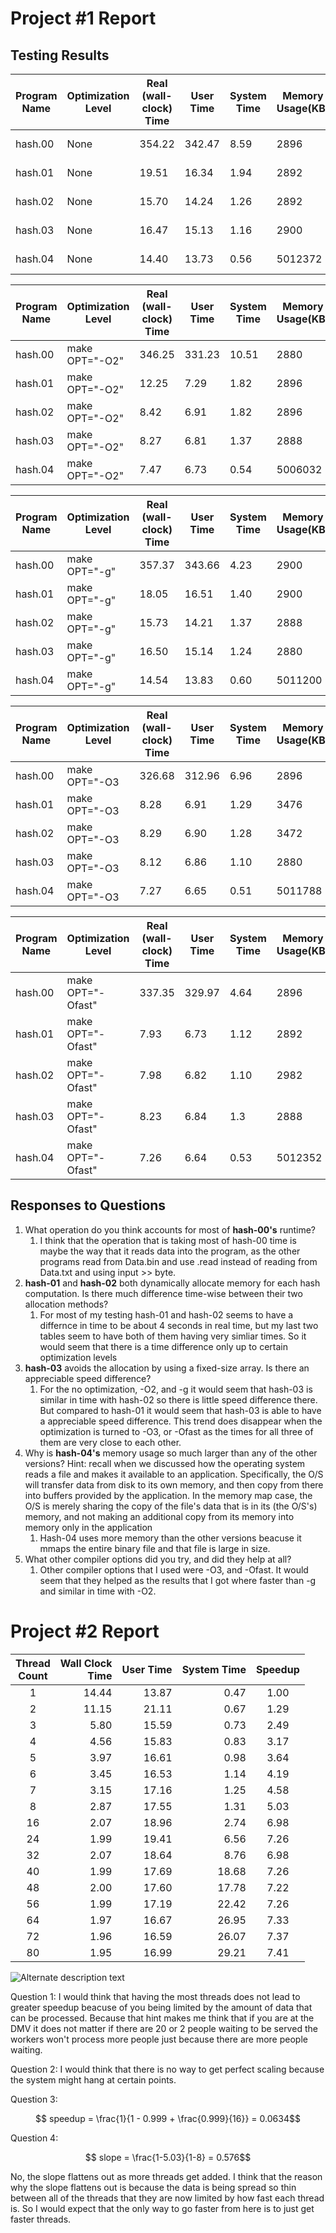 # Project #1 Report



## Testing Results
| Program Name | Optimization Level | Real (wall-clock) Time | User Time | System Time | Memory Usage(KB) |   Thorughput    | Performance Improvement|
|--------------|--------------------|------------------------|-----------|-------------|------------------|-----------------|------------------------|
|  hash.00     | None               | 354.22                 | 342.47    | 8.59        | 2896             | 2823 hashes/sec | 1x                     |
|  hash.01     | None               | 19.51                  | 16.34     | 1.94        | 2892             | 51255 hashes/sec| 21x                    |
|  hash.02     | None               | 15.70                  | 14.24     | 1.26        | 2892             | 63694 hashes/sec | 22x                    |
|  hash.03     | None               | 16.47                  | 15.13     | 1.16        | 2900             | 60716 hashes/sec| 21x                    |
|  hash.04     | None               | 14.40                  | 13.73     | 0.56        | 5012372          | 69444 hashes/sec| 24x                    |

| Program Name | Optimization Level | Real (wall-clock) Time | User Time | System Time | Memory Usage(KB) |   Thorughput     | Performance Improvement|
|--------------|--------------------|------------------------|-----------|-------------|------------------|------------------|------------------------|
|  hash.00     | make OPT="-O2"     | 346.25                 | 331.23    | 10.51       | 2880             | 2888 hashes/sec  | 1x                     |
|  hash.01     | make OPT="-O2"     | 12.25                  | 7.29      | 1.82        | 2896             | 81632 hashes/sec | 27x                    |
|  hash.02     | make OPT="-O2"     | 8.42                   | 6.91      | 1.82        | 2896             | 118764 hashes/sec| 41x                    |
|  hash.03     | make OPT="-O2"     | 8.27                   | 6.81      | 1.37        | 2888             | 123918 hashes/sec| 41x                    |
|  hash.04     | make OPT="-O2"     | 7.47                   | 6.73      | 0.54        | 5006032          | 133868 hashes/sec| 46x                    |

| Program Name | Optimization Level | Real (wall-clock) Time | User Time | System Time | Memory Usage(KB) |   Thorughput    | Performance Improvement|
|--------------|--------------------|------------------------|-----------|-------------|------------------|-----------------|------------------------|
|  hash.00     | make OPT="-g"      | 357.37                 | 343.66    | 4.23        | 2900             | 2888 hashes/sec | 1x                     |
|  hash.01     | make OPT="-g"      | 18.05                  | 16.51     | 1.40        | 2900             | 55401 hashes/sec| 19x                    |
|  hash.02     | make OPT="-g"      | 15.73                  | 14.21     | 1.37        | 2888             | 63572 hashes/sec | 22x                    |
|  hash.03     | make OPT="-g"      | 16.50                  | 15.14     | 1.24        | 2880             | 60606 hashes/sec| 21x                    |
|  hash.04     | make OPT="-g"      | 14.54                  | 13.83     | 0.60        | 5011200          | 68775 hashes/sec| 24x                    |

| Program Name | Optimization Level | Real (wall-clock) Time | User Time | System Time | Memory Usage(KB) |   Thorughput     | Performance Improvement|
|--------------|--------------------|------------------------|-----------|-------------|------------------|------------------|------------------------|
|  hash.00     | make OPT="-O3      | 326.68                 | 312.96    | 6.96        | 2896             | 3061 hashes/sec  | 1x                     |
|  hash.01     | make OPT="-O3      | 8.28                   | 6.91      | 1.29        | 3476             | 120772 hashes/sec| 39x                    |
|  hash.02     | make OPT="-O3      | 8.29                   | 6.90      | 1.28        | 3472             | 120627 hashes/sec | 39x                    |
|  hash.03     | make OPT="-O3      | 8.12                   | 6.86      | 1.10        | 2880             | 123152 hashes/sec| 40x                    |
|  hash.04     | make OPT="-O3      | 7.27                   | 6.65      | 0.51        | 5011788          | 137551 hashes/sec| 44x                    |

| Program Name | Optimization Level | Real (wall-clock) Time | User Time | System Time | Memory Usage(KB) |   Thorughput     | Performance Improvement|
|--------------|--------------------|------------------------|-----------|-------------|------------------|------------------|------------------------|
|  hash.00     | make OPT="-Ofast"  | 337.35                 | 329.97    | 4.64        | 2896             | 2964 hashes/sec  | 1x                     |
|  hash.01     | make OPT="-Ofast"  | 7.93                   | 6.73      | 1.12        | 2892             | 126103 hashes/sec| 42x                    |
|  hash.02     | make OPT="-Ofast"  | 7.98                   | 6.82      | 1.10        | 2982             | 125313 hashes/sec | 42x                    |
|  hash.03     | make OPT="-Ofast"  | 8.23                   | 6.84      | 1.3         | 2888             | 121506 hashes/sec| 40x                    |
|  hash.04     | make OPT="-Ofast"  | 7.26                   | 6.64      | 0.53        | 5012352          | 137741 hashes/sec| 46x                    |

## Responses to Questions
1. What operation do you think accounts for most of **hash-00's** runtime?
    1. I think that the operation that is taking most of hash-00 time is maybe the way that it
        reads data into the program, as the other programs read from Data.bin and use .read instead of 
        reading from Data.txt and using input >> byte. 
2. **hash-01** and **hash-02** both dynamically allocate memory for each hash computation.  Is there much difference time-wise between their two allocation methods?
    1. For most of my testing hash-01 and hash-02 seems to have a differnce in time to be about 4
        seconds in real time, but my last two tables seem to have both of them having very simliar times.
        So it would seem that there is a time difference only up to certain optimization levels
3. **hash-03** avoids the allocation by using a fixed-size array.  Is there an appreciable speed difference?
    1. For the no optimization, -O2, and -g it would seem that hash-03 is similar in time with hash-02 so
        there is little speed difference there. But compared to hash-01 it would seem that hash-03 is able to
        have a appreciable speed difference. This trend does disappear when the optimization is turned to
        -O3, or -Ofast as the times for all three of them are very close to each other. 
4. Why is **hash-04's** memory usage so much larger than any of the other versions? Hint: recall when we discussed how the operating system reads a file and makes it available to an application.  Specifically, the O/S will transfer data from disk to its own memory, and then copy from there into buffers provided by the application.  In the memory map case, the O/S is merely sharing the copy of the file's data that is in its (the O/S's) memory, and not making an additional copy from its memory into memory only in the application
    1. Hash-04 uses more memory than the other versions beacuse it mmaps the entire binary file and
        that file is large in size. 
5. What other compiler options did you try, and did they help at all?
    1. Other compiler options that I used were -O3, and -Ofast. It would seem that they helped as the 
        results that I got where faster than -g and similar in time with -O2.
# Project #2 Report
|Thread<br>Count|Wall Clock<br>Time|User Time|System Time|Speedup|
|:--:|--:|--:|--:|:--:|
|1|14.44|13.87| 0.47|1.00|
|2|11.15|21.11| 0.67| 1.29|
|3| 5.80|15.59| 0.73| 2.49|
|4| 4.56|15.83| 0.83| 3.17|
|5| 3.97|16.61| 0.98| 3.64|
|6| 3.45|16.53| 1.14| 4.19|
|7| 3.15|17.16| 1.25| 4.58|
|8| 2.87|17.55| 1.31| 5.03|
|16| 2.07|18.96| 2.74| 6.98|
|24| 1.99|19.41| 6.56| 7.26|
|32| 2.07|18.64| 8.76| 6.98|
|40| 1.99|17.69|18.68| 7.26|
|48| 2.00|17.60|17.78| 7.22|
|56| 1.99|17.19|22.42| 7.26|
|64| 1.97|16.67|26.95| 7.33|
|72| 1.96|16.59|26.07| 7.37|
|80| 1.95|16.99|29.21| 7.41|

![Alternate description text](<Project-2/IMG_0033.HEIC>)

Question 1: I would think that having the most threads does not lead to greater speedup beacuse of you being limited by the amount of data that can be processed. Because that hint makes me think that if you are at the DMV it does not matter if there are 20 or 2 people waiting to be served the workers won't process more people just because there are more people waiting. 

Question 2: I would think that there is no way to get perfect scaling because the system might hang at certain points. 

Question 3:

$$ speedup = \frac{1}{1 - 0.999 + \frac{0.999}{16}} = 0.0634$$

Question 4: 

$$ slope = \frac{1-5.03}{1-8} = 0.576$$

No, the slope flattens out as more threads get added. I think that the reason why the slope flattens out is because the data is being spread so thin between all of the threads that they are now limited by how fast each thread is. So I would expect that the only way to go faster from here is to just get faster threads. 
